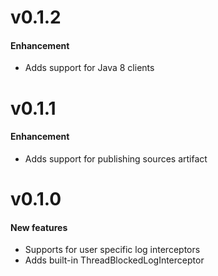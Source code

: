 
# v0.1.2
#### Enhancement
  - Adds support for Java 8 clients


# v0.1.1
#### Enhancement 
  - Adds support for publishing sources artifact

# v0.1.0
#### New features
  - Supports for user specific log interceptors
  - Adds built-in ThreadBlockedLogInterceptor 
